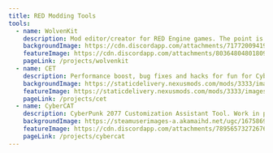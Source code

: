 ```yaml
---
title: RED Modding Tools
tools:
  - name: WolvenKit
    description: Mod editor/creator for RED Engine games. The point is to have an all in one tool for creating mods for the games made with the engine.
    backgroundImage: https://cdn.discordapp.com/attachments/717720094196760760/804294114366717982/unknown.png
    featureImage: https://cdn.discordapp.com/attachments/803648048018096170/803926577842618408/unknown.png
    pageLink: /projects/wolvenkit
  - name: CET
    description: Performance boost, bug fixes and hacks for fun for Cyberpunk 2077.
    backgroundImage: https://staticdelivery.nexusmods.com/mods/3333/images/808/808-1611363787-788075230.jpeg
    featureImage: https://staticdelivery.nexusmods.com/mods/3333/images/1136/1136-1611620025-968345420.jpeg
    pageLink: /projects/cet
  - name: CyberCAT
    description: CyberPunk 2077 Customization Assistant Tool. Work in progress savegame editor.
    backgroundImage: https://steamuserimages-a.akamaihd.net/ugc/1675869325571392320/C0F8B7D7D378957366799DB34666969C7BE48D39/
    featureImage: https://cdn.discordapp.com/attachments/789565732726767636/796036604682436678/unknown.png
    pageLink: /projects/cybercat
---
```

